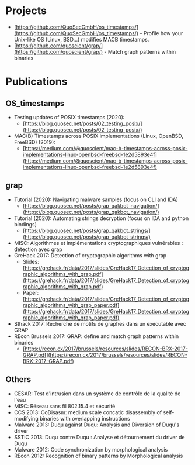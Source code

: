 # Projects

* [https://github.com/QuoSecGmbH/os_timestamps/](https://github.com/QuoSecGmbH/os_timestamps/) - Profile how your Unix-like OS (Linux, BSD...) modifies MACB timestamps.
* [https://github.com/quoscient/grap/](https://github.com/quoscient/grap/) - Match graph patterns within binaries

# Publications
## OS_timestamps

* Testing updates of POSIX timestamps (2020):
  * [https://blog.quosec.net/posts/02_testing_posix/](https://blog.quosec.net/posts/02_testing_posix/)
* MAC(B) Timestamps across POSIX implementations (Linux, OpenBSD, FreeBSD) (2019):
  * [https://medium.com/@quoscient/mac-b-timestamps-across-posix-implementations-linux-openbsd-freebsd-1e2d5893e4f](https://medium.com/@quoscient/mac-b-timestamps-across-posix-implementations-linux-openbsd-freebsd-1e2d5893e4f)

## grap

* Tutorial (2020): Navigating malware samples (focus on CLI and IDA) 
  * [https://blog.quosec.net/posts/grap_qakbot_navigation/](https://blog.quosec.net/posts/grap_qakbot_navigation/)
* Tutorial (2020): Automating strings decryption (focus on IDA and python bindings)
  * [https://blog.quosec.net/posts/grap_qakbot_strings/](https://blog.quosec.net/posts/grap_qakbot_strings/)
* MISC: Algorithmes et implémentations cryptographiques vulnérables : détection avec grap
* GreHack 2017: Detection of cryptographic algorithms with grap
  * Slides: [https://grehack.fr/data/2017/slides/GreHack17_Detection_of_cryptographic_algorithms_with_grap.pdf](https://grehack.fr/data/2017/slides/GreHack17_Detection_of_cryptographic_algorithms_with_grap.pdf)
  * Paper: [https://grehack.fr/data/2017/slides/GreHack17_Detection_of_cryptographic_algorithms_with_grap_paper.pdf](https://grehack.fr/data/2017/slides/GreHack17_Detection_of_cryptographic_algorithms_with_grap_paper.pdf)
* Sthack 2017: Recherche de motifs de graphes dans un exécutable avec GRAP
* REcon Brussels 2017: GRAP: define and match graph patterns within binaries
  * [https://recon.cx/2017/brussels/resources/slides/RECON-BRX-2017-GRAP.pdf](https://recon.cx/2017/brussels/resources/slides/RECON-BRX-2017-GRAP.pdf)

## Others

* CESAR: Test d'intrusion dans un système de contrôle de la qualité de l'eau
* MISC: Réseau sans fil 802.15.4 et sécurité
* CCS 2013: CoDisasm: medium scale concatic disassembly of self-modifying binaries with overlapping instructions
* Malware 2013: Duqu against Duqu: Analysis and Diversion of Duqu's driver
* SSTIC 2013: Duqu contre Duqu : Analyse et détournement du driver de Duqu
* Malware 2012: Code synchronization by morphological analysis
* REcon 2012: Recognition of binary patterns by Morphological analysis

